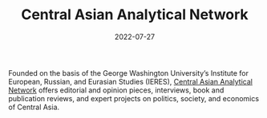 ﻿---
title: "Central Asian Analytical Network"
linkTitle: "Central Asian Analytical Network"
contributor: ["Aizada Arystanbek"]
date: 2022-07-27
countries: ["Kazakhstan"]
category: ["Independent media"]
tags: ["media", "news", "Central Asian media", "policy", "research"]
date_start: []
date_end: []
data_type: ["news", "analytics"] 
language: ["Russian"]
updated: 2023-05-26
description: 
  Offers editorial and opinion pieces, interviews, book and publication reviews, and expert projects on politics, society, and economics of Central Asia. ]
---

Founded on the basis of the George Washington University’s Institute for European, Russian, and Eurasian Studies (IERES), [Central Asian Analytical Network](https://www.caa-network.org/) offers editorial and opinion pieces, interviews, book and publication reviews, and expert projects on politics, society, and economics of Central Asia. 
